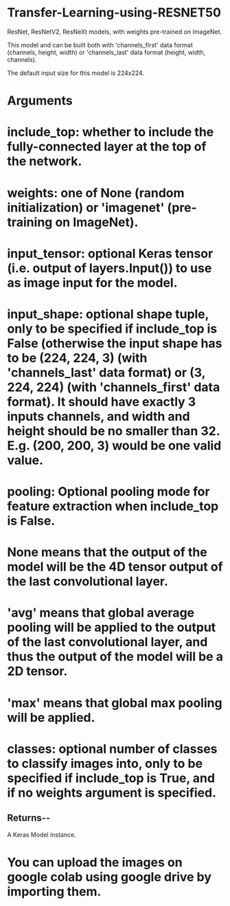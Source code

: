 # Transfer-Learning-using-RESNET50

ResNet, ResNetV2, ResNeXt models, with weights pre-trained on ImageNet.

This model and can be built both with 'channels_first' data format (channels, height, width) or 'channels_last' data format (height, width, channels).

The default input size for this model is 224x224.

# Arguments

# include_top: whether to include the fully-connected layer at the top of the network.
# weights: one of None (random initialization) or 'imagenet' (pre-training on ImageNet).
# input_tensor: optional Keras tensor (i.e. output of layers.Input()) to use as image input for the model.
# input_shape: optional shape tuple, only to be specified if include_top is False (otherwise the input shape has to be (224, 224, 3) (with 'channels_last' data format) or (3, 224, 224) (with 'channels_first' data format). It should have exactly 3 inputs channels, and width and height should be no smaller than 32. E.g. (200, 200, 3) would be one valid value.
# pooling: Optional pooling mode for feature extraction when include_top is False.
# None means that the output of the model will be the 4D tensor output of the last convolutional layer.
# 'avg' means that global average pooling will be applied to the output of the last convolutional layer, and thus the output of the model will be a 2D tensor.
# 'max' means that global max pooling will be applied.
# classes: optional number of classes to classify images into, only to be specified if include_top is True, and if no weights argument is specified.
## Returns--

A Keras Model instance.

# You can upload the images on google colab using google drive by importing them.
